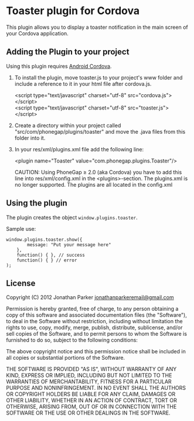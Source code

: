 # Toaster plugin for Cordova #

This plugin allows you to display a toaster notification in the main screen of your Cordova application.

## Adding the Plugin to your project ##

Using this plugin requires [Android Cordova](http://github.com/apache/incubator-cordova-android).

1. To install the plugin, move toaster.js to your project's www folder and include a reference to it in your html file after cordova.js.

    &lt;script type="text/javascript" charset="utf-8" src="cordova.js"&gt;&lt;/script&gt;<br/>
    &lt;script type="text/javascript" charset="utf-8" src="toaster.js"&gt;&lt;/script&gt;

2. Create a directory within your project called "src/com/phonegap/plugins/toaster" and move the .java files from this folder into it.

3. In your res/xml/plugins.xml file add the following line:

    &lt;plugin name="Toaster" value="com.phonegap.plugins.Toaster"/&gt;

   CAUTION: Using PhoneGap &ge; 2.0 (aka Cordova) you have to add this line into res/xml/config.xml in the &lt;plugins&gt;-section.
The plugins.xml is no longer supported. The plugins are all located in the config.xml

	
## Using the plugin ##

The plugin creates the object `window.plugins.toaster`.

Sample use:

    window.plugins.toaster.show({
            message: "Put your message here"
        },
        function() { }, // success
        function() { } // error
    );

## License ##

Copyright (C) 2012 Jonathan Parker <jonathanparkeremail@gmail.com>

Permission is hereby granted, free of charge, to any person
obtaining a copy of this software and associated documentation
files (the "Software"), to deal in the Software without
restriction, including without limitation the rights to use,
copy, modify, merge, publish, distribute, sublicense, and/or sell
copies of the Software, and to permit persons to whom the
Software is furnished to do so, subject to the following
conditions:

The above copyright notice and this permission notice shall be
included in all copies or substantial portions of the Software.

THE SOFTWARE IS PROVIDED "AS IS", WITHOUT WARRANTY OF ANY KIND,
EXPRESS OR IMPLIED, INCLUDING BUT NOT LIMITED TO THE WARRANTIES
OF MERCHANTABILITY, FITNESS FOR A PARTICULAR PURPOSE AND
NONINFRINGEMENT. IN NO EVENT SHALL THE AUTHORS OR COPYRIGHT
HOLDERS BE LIABLE FOR ANY CLAIM, DAMAGES OR OTHER LIABILITY,
WHETHER IN AN ACTION OF CONTRACT, TORT OR OTHERWISE, ARISING
FROM, OUT OF OR IN CONNECTION WITH THE SOFTWARE OR THE USE OR
OTHER DEALINGS IN THE SOFTWARE.